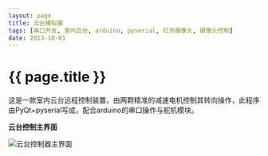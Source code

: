 ```yaml
---
layout: page
title: 云台模拟器
tags: [串口开发, 室内云台, arduino, pyserial, 红外摄像头, 摄像头控制]
date: 2013-10-01
---
```


{{ page.title }}
================

这是一款室内云台远程控制装置，由两颗精准的减速电机控制其转向操作，此程序由PyQt+pyserial写成，配合arduino的串口操作与舵机模块。

**云台控制主界面**

![云台控制器主界面]( {{site.baseurl}}images/云台管理器.png)
